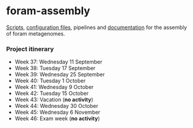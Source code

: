 # foram-assembly
[Scripts](script), [configuration files](conf), pipelines and [documentation](doc) for the assembly of foram metagenomes.

### Project itinerary

- Week 37: Wednesday 11 September
- Week 38: Tuesday 17 September
- Week 39: Wednesday 25 September
- Week 40: Tuesday 1 October
- Week 41: Wednesday 9 October
- Week 42: Tuesday 15 October 
- Week 43: Vacation (**no activity**)
- Week 44: Wednesday 30 October
- Week 45: Wednesday 6 November
- Week 46: Exam week (**no activity**)

